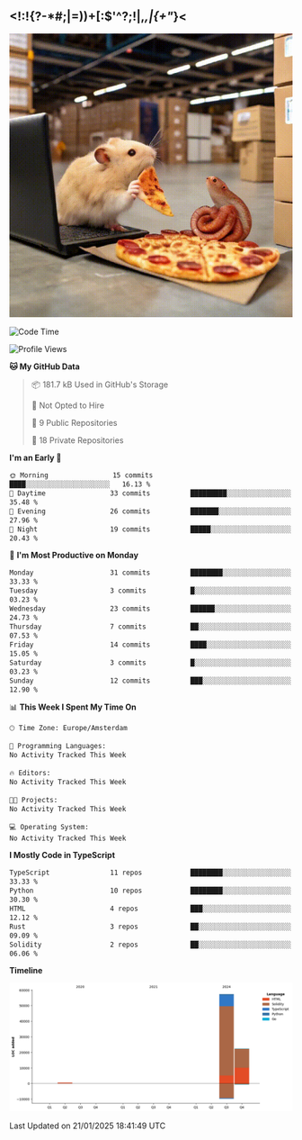 ## <!:!{?-*#;|=))+[:$'^?;!|,_,|{\+"_}<

![hamster is coding in front of pc at warehouse. and then, squid eats the pizza](/public/image/0.gif)

<!--START_SECTION:waka-->
![Code Time](http://img.shields.io/badge/Code%20Time-160%20hrs%208%20mins-blue)

![Profile Views](http://img.shields.io/badge/Profile%20Views-0-blue)

**🐱 My GitHub Data** 

> 📦 181.7 kB Used in GitHub's Storage 
 > 
> 🚫 Not Opted to Hire
 > 
> 📜 9 Public Repositories 
 > 
> 🔑 18 Private Repositories 
 > 
**I'm an Early 🐤** 

```text
🌞 Morning                15 commits          ████░░░░░░░░░░░░░░░░░░░░░   16.13 % 
🌆 Daytime                33 commits          █████████░░░░░░░░░░░░░░░░   35.48 % 
🌃 Evening                26 commits          ███████░░░░░░░░░░░░░░░░░░   27.96 % 
🌙 Night                  19 commits          █████░░░░░░░░░░░░░░░░░░░░   20.43 % 
```
📅 **I'm Most Productive on Monday** 

```text
Monday                   31 commits          ████████░░░░░░░░░░░░░░░░░   33.33 % 
Tuesday                  3 commits           █░░░░░░░░░░░░░░░░░░░░░░░░   03.23 % 
Wednesday                23 commits          ██████░░░░░░░░░░░░░░░░░░░   24.73 % 
Thursday                 7 commits           ██░░░░░░░░░░░░░░░░░░░░░░░   07.53 % 
Friday                   14 commits          ████░░░░░░░░░░░░░░░░░░░░░   15.05 % 
Saturday                 3 commits           █░░░░░░░░░░░░░░░░░░░░░░░░   03.23 % 
Sunday                   12 commits          ███░░░░░░░░░░░░░░░░░░░░░░   12.90 % 
```


📊 **This Week I Spent My Time On** 

```text
🕑︎ Time Zone: Europe/Amsterdam

💬 Programming Languages: 
No Activity Tracked This Week

🔥 Editors: 
No Activity Tracked This Week

🐱‍💻 Projects: 
No Activity Tracked This Week

💻 Operating System: 
No Activity Tracked This Week
```

**I Mostly Code in TypeScript** 

```text
TypeScript               11 repos            ████████░░░░░░░░░░░░░░░░░   33.33 % 
Python                   10 repos            ████████░░░░░░░░░░░░░░░░░   30.30 % 
HTML                     4 repos             ███░░░░░░░░░░░░░░░░░░░░░░   12.12 % 
Rust                     3 repos             ██░░░░░░░░░░░░░░░░░░░░░░░   09.09 % 
Solidity                 2 repos             ██░░░░░░░░░░░░░░░░░░░░░░░   06.06 % 
```



**Timeline**

![Lines of Code chart](https://raw.githubusercontent.com/yosui/yosui/master/assets/bar_graph.png)


 Last Updated on 21/01/2025 18:41:49 UTC
<!--END_SECTION:waka-->
